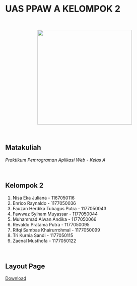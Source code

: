 # UAS PPAW A KELOMPOK 2

<br>

<p align="center">
  <img width="300" height="300" src="https://4.bp.blogspot.com/-mtaQ_yIp8xM/VtUBc_n0WWI/AAAAAAAAAWE/UXhkEqldqjM/s1600/UIN%2BSGD.pn">
</p>

<br>

## Matakuliah
*Praktikum Pemrograman Aplikasi Web - Kelas A*

<br>

## Kelompok 2
1. Nisa Eka Juliana - 1167050116
2. Enrico Raynaldo - 1177050036
3. Fauzan Herdika Tubagus Putra - 1177050043
4. Fawwaz Syiham Muyassar - 1177050044
5. Muhammad Alwan Andika - 1177050066
6. Revaldo Pratama Putra - 1177050095
7. Rifqi Sambas Khairurrohmal - 1177050099
8. Tri Kurnia Sandi - 1177050115
9. Zaenal Musthofa - 1177050122

<br>

## Layout Page
[Download](https://drive.google.com/open?id=122Of2mzXbh7sE8XAzA45KoDSDwhuuqC0)
